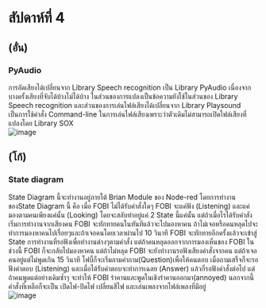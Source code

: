 # สัปดาห์ที่ 4  
## (อั๋น)  

### PyAudio  
การอัดเสียงได้เปลี่ยนจาก Library Speech recognition เป็น Library PyAudio เนื่องจากบางครั้งเสียงที่จับได้บ้างไม่ได้บ้าง ในส่วนของการแปลงเป็นข้อความยังใช้ในส่วนของ
Library Speech recognition และส่วนของการเล่นไฟล์เสียงได้เปลี่ยนจาก Library Playsound เป็นการใช้คำสั่ง Command-line ในการเล่นไฟล์เสียงเพราะว่าตัวเดิมไม่สามารถเปิดไฟล์เสียงที่แปลงโดย Library SOX  
![image](https://user-images.githubusercontent.com/65691345/110537707-9eb81700-8155-11eb-8d81-9962b958ed4c.png)  

## (โก้)  
### State diagram  
State Diagram นี้จะทำงานอยู่ภายใต้ Brian Module ของ Node-red โดยการทำงานของState Diagram นี้ คือ เมื่อ FOBI ไม่ได้รับคำสั่งใดๆ FOBI จะแค่ฟัง (Listening) และแค่มองตามคนเพียงแค่นั้น (Looking) 
โดยจะสลับทำอยู่แค่ 2 State นี้แค่นั้น แต่ถ้าเมื่อไรได้รับคำสังเริ่มการทำงานจากเสียงคน FOBI จะทักทายคนในทันทีแล้วจะไปมองหาคน ถ้าไม่เจอหรือคนหลุดไปจะทำการมองหาคนไปเรื่อยๆและถ้าเจอคนโดยเวลาผ่านไป 10 วินาที 
FOBI จะทักทายอีกครั้งแล้วจะเข้าสู่ State การทำงานที่รอฟังเพื่อทำงานต่างๆตามคำสั่ง แต่ถ้าคนหลุดออกจากการมองเห็นของ FOBI ในช่วงนี้ FOBI ก็จะกลับไปมองหาคน แต่ถ้าไม่หลุด 
FOBI จะยังทำงานรอฟังเสียงคำสั่งจากคน แต่ถ้าเจอคนอยู่แต่ไม่พูดเกิน 15 วินาที โฟบี้ก็จะเริ่มถามคำถาม(Question)เพื่อให้คนตอบ เมื่อถามเสร็จก็จะรอฟังคำตอบ (Listening) 
และเมื่อได้รับคำตอบจะทำการเฉลย (Answer) แล้วก็รอฟังคำสั่งต่อไป แต่ถ้าคนพูดแต่อย่างเดิมซ้ำๆ จะทำให้ FOBI รำคานและพูดในเชิงรำคานออกมา(annoyed) นอกจากนี้คำสั่งที่เหลือก็จะเป็น เปิดไฟ-ปิดไฟ 
เปลี่ยนสีไฟ และเล่นเพลงจากไฟล์เพลงที่มีอยู่  
![image](https://user-images.githubusercontent.com/65691345/110537813-c7401100-8155-11eb-938d-34a39db5450e.png)



